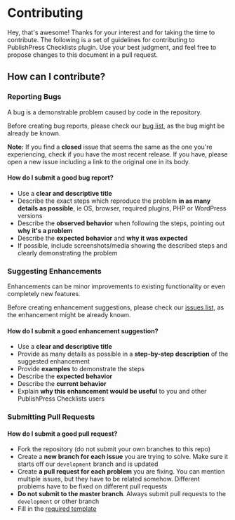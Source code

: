 # Contributing
Hey, that's awesome! Thanks for your interest and for taking the time to contribute.
The following is a set of guidelines for contributing to PublishPress Checklists plugin. Use your best judgment, and feel free to propose changes to this document in a pull request.

## How can I contribute?

### Reporting Bugs

A bug is a demonstrable problem caused by code in the repository.

Before creating bug reports, please check our [bug list](https://github.com/publishpress/PublishPress-Checklists/issues?utf8=✓&q=is%3Aissue+is%3Aopen+), as the bug might be already be known.

**Note:** If you find a **closed** issue that seems the same as the one you're experiencing, check if you have the most recent release. If you have, please open a new issue including a link to the original one in its body.

#### How do I submit a good bug report?

- Use a **clear and descriptive title**
- Describe the exact steps which reproduce the problem **in as many details as possible**, ie OS, browser, required plugins, PHP or WordPress versions
- Describe the **observed behavior** when following the steps, pointing out **why it's a problem**
- Describe the **expected behavior** and **why it was expected**
- If possible, include screenshots/media showing the described steps and clearly demonstrating the problem

### Suggesting Enhancements

Enhancements can be minor improvements to existing functionality or even completely new features.

Before creating enhancement suggestions, please check our [issues list](https://github.com/publishpress/PublishPress-Checklists/issues), as the enhancement might be already known.

#### How do I submit a good enhancement suggestion?

- Use a **clear and descriptive title**
- Provide as many details as possible in a **step-by-step description** of the suggested enhancement
- Provide **examples** to demonstrate the steps
- Describe the **expected behavior**
- Describe the **current behavior**
- Explain **why this enhancement would be useful** to you and other PublishPress Checklists users

### Submitting Pull Requests

#### How do I submit a good pull request?

- Fork the repository (do not submit your own branches to this repo)
- Create a **new branch for each issue** you are trying to solve. Make sure it starts off our `development` branch and is updated
- Create **a pull request for each problem** you are fixing. You can mention multiple issues, but they have to be related somehow. Different problems have to be fixed on different pull requests
- **Do not submit to the master branch**. Always submit pull requests to the `development` or other branch
- Fill in the [required template](https://github.com/publishpress/PublishPress-checklists/blob/development/.github/PULL_REQUEST_TEMPLATE.md)
